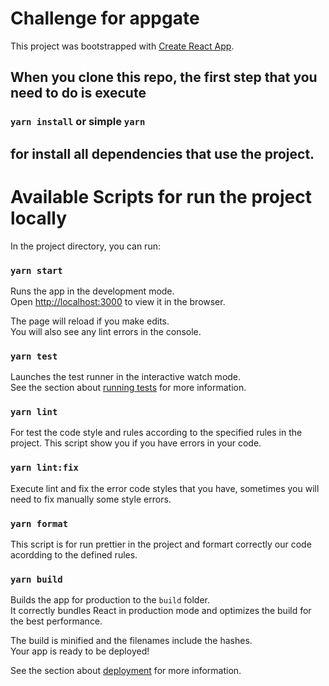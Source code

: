 # Challenge for appgate

This project was bootstrapped with [Create React App](https://github.com/facebook/create-react-app).

## When you clone this repo, the first step that you need to do is execute
### `yarn install` or simple `yarn`
## for install all dependencies that use the project.
# Available Scripts for run the project locally

In the project directory, you can run:

### `yarn start`

Runs the app in the development mode.\
Open [http://localhost:3000](http://localhost:3000) to view it in the browser.

The page will reload if you make edits.\
You will also see any lint errors in the console.

### `yarn test`

Launches the test runner in the interactive watch mode.\
See the section about [running tests](https://facebook.github.io/create-react-app/docs/running-tests) for more information.

### `yarn lint`

For test the code style and rules according to the specified rules in the project. This script show you if you have errors in your code.

### `yarn lint:fix`

Execute lint and fix the error code styles that you have, sometimes you will need to fix manually some style errors.

### `yarn format`

This script is for run prettier in the project and formart correctly our code acordding to the defined rules.

### `yarn build`

Builds the app for production to the `build` folder.\
It correctly bundles React in production mode and optimizes the build for the best performance.

The build is minified and the filenames include the hashes.\
Your app is ready to be deployed!

See the section about [deployment](https://facebook.github.io/create-react-app/docs/deployment) for more information.

